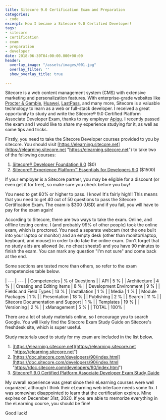 ```yaml
---
title: Sitecore 9.0 Certification Exam and Preparation
categories:
- code
excerpt: How I became a Sitecore 9.0 Certified Developer!
tags:
- sitecore
- certification
- exam
- preparation
- developer
date: 2018-06-30T04:00:00.000+00:00
header:
  overlay_image: "/assets/images/001.jpg"
  overlay_filter: ''
  show_overlay_title: true

---
```

Sitecore is a web content management system (CMS) with extensive marketing and personalization features. With enterprise-grade websites like [Procter & Gamble](http://pg.com), [Huawei](Huawei.com), [LastPass](lastpass.com), and many more, Sitecore is a valuable technology to learn as a web or full-stack developer. I received a great opportunity to study and write the Sitecore® 9.0 Certified Platform Associate Developer Exam, thanks to my employer [Apiqu](apiqu.com). I recently passed the exam and I would like to share my experience studying for it, as well as some tips and tricks.

Firstly, you need to take the Sitecore Developer courses provided to you by sitecore. You should visit [https://elearning.sitecore.net](https://elearning.sitecore.net "https://elearning.sitecore.net") to take two of the following courses:

1. [Sitecore® Developer Foundation 9.0](https://elearning.sitecore.net/Public/ContentDetails.aspx?id=4D65DA79A42744A59B68DAF2895770BE "Sitecore Developer Foundation 9.0") ($0)
2. [Sitecore® Experience Platform™ Essentials for Developers 9.0](https://elearning.sitecore.net/Public/ContentDetails.aspx?id=BC286B8A482C49BD8CB52CE507B666D0 "Sitecore Experience Platform Essentials for Developers 9.0") ($1500)

If your employer is a Sitecore partner, you may be eligible for a discount (or even get it for free), so make sure you check before you buy!

You need to get 80% or higher to pass. I know! It's fairly high!! This means that you need to get 40 out of 50 questions to pass the Sitecore Certification Exam. The exam is $300 (USD) and if you fail, you will have to pay for the exam again!

According to Sitecore, there are two ways to take the exam. Online, and offline testing centre. I (and probably 99% of other people) took the online exam, which is proctored. You need a separate webcam (not the one built into your laptop or monitor) and an empty desk (other than monitor/laptop, keyboard, and mouse) in order to do take the online exam. Don't forget that no study aids are allowed (ie. no cheat sheets!) and you have 90 minutes to finish the exam. You can mark any question "I'm not sure" and come back at the end.

Some sections are tested more than others, so refer to the exam competencies table below.

| --- | --- |
| Competencies | % of Questions |
| API | 5 % |
| Architecture | 4 % |
| Creating and Editing Items | 8 % |
| Development Environment | 9 % |
| Fields and Field Types | 13 % |
| Installation | 1 % |
| Media | 1 % |
| Module Packages | 1 % |
| Presentation | 18 % |
| Publishing | 2 % |
| Search | 11 % |
| Sitecore Documentation and Support | 1 % |
| Templates | 19 % |
| Versioning | 2 % |
| xManagement | 5 % |
| TOTAL | 100% |

There are a lot of study materials online, so I encourage you to search Google. You will likely find the Sitecore Exam Study Guide on Sitecore's freshdesk site, which is super useful.

Study materials used to study for my exam are included in the list below.

1. [https://elearning.sitecore.net](https://elearning.sitecore.net "https://elearning.sitecore.net")
2. [https://doc.sitecore.com/developers/90/index.html](https://doc.sitecore.com/developers/90/index.html "https://doc.sitecore.com/developers/90/index.html")
3. [Sitecore® 9.0 Certified Platform Associate Developer Exam Study Guide](https://sitecore.freshdesk.com/support/solutions/articles/16000067853-sitecore-9-0-certified-platform-associate-developer-exam-study-guide-)

My overall experience was great since their eLearning courses were well organized, although I think their eLearning web interface needs some fix. I was somewhat disappointed to learn that the certification expires. Mine expires on December 31st, 2020. If you are able to memorize everything in the eLearning course, you should be fine!

Good luck!